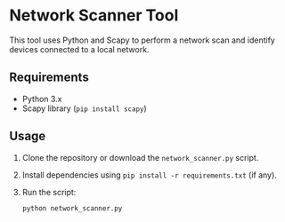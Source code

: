 # Network Scanner Tool

This tool uses Python and Scapy to perform a network scan and identify devices connected to a local network.

## Requirements

- Python 3.x
- Scapy library (`pip install scapy`)

## Usage

1. Clone the repository or download the `network_scanner.py` script.
2. Install dependencies using `pip install -r requirements.txt` (if any).
3. Run the script:

   ```bash
   python network_scanner.py
